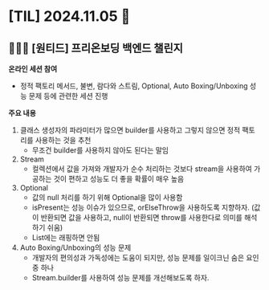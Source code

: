 # [TIL] 2024.11.05 📘

## 🧑🏻‍💻 [원티드] 프리온보딩 백엔드 챌린지
**온라인 세션 참여**
  - 정적 팩토리 메서드, 불변, 람다와 스트림, Optional, Auto Boxing/Unboxing 성능 문제 등에 관련한 세션 진행

**주요 내용**
1. 클래스 생성자의 파라미터가 많으면 builder를 사용하고 그렇지 않으면 정적 팩토리를 사용하는 것을 추천
    - 무조건 builder를 사용하지 않아도 된다는 말임
2. Stream
    - 컬렉션에서 값을 가져와 개발자가 순수 처리하는 것보다 stream을 사용하여 가공하는 것이 편하고 성능도 더 좋을 확률이 매우 높음
3. Optional
    - 값의 null 처리를 하기 위해 Optional을 많이 사용함
    - isPresent는 성능 이슈가 있으므로, orElseThrow을 사용하도록 지향하자. (값이 반환되면 값을 사용하고, null이 반환되면 throw를 사용한다로 의미를 해석하기 쉬움)
    - List에는 래핑하면 안됨
4. Auto Boxing/Unboxing의 성능 문제
    - 개발자의 편의성과 가독성에는 도움이 되지만, 성능 문제를 일이크닌 숨은 요인 중 하나
    - Stream.builder를 사용하여 성능 문제를 개선해보도록 하자.
